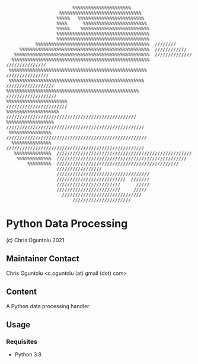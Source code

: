                              %%%%%%%%%%%%%%%%%%%%%%                             
                        %%%%%%%%%%%%%%%%%%%%%%%%%%%%%%%                         
                       %%%%%   %%%%%%%%%%%%%%%%%%%%%%%%%                       
                       %%%%      %%%%%%%%%%%%%%%%%%%%%%%%                      
                       %%%%%    %%%%%%%%%%%%%%%%%%%%%%%%%%                      
                       %%%%%%%%%%%%%%%%%%%%%%%%%%%%%%%%%%%                      
                       %%%%%%%%%%%%%%%%%%%%%%%%%%%%%%%%%%%                      
               %%%%%%%%%%%%%%%%%%%%%%%%%%%%%%%%%%%%%%%%%%%  ////////            
         %%%%%%%%%%%%%%%%%%%%%%%%%%%%%%%%%%%%%%%%%%%%%%%%%  ////////////        
       %%%%%%%%%%%%%%%%%%%%%%%%%%%%%%%%%%%%%%%%%%%%%%%%%%%  //////////////      
      %%%%%%%%%%%%%%%%%%%%%%%%%%%%%%%%%%%%%%%%%%%%%%%%%%%%  ///////////////     
     %%%%%%%%%%%%%%%%%%%%%%%%%%%%%%%%%%%%%%%%%%%%%%%%%%%%  ////////////////     
     %%%%%%%%%%%%%%%%%%%%%%%%%%%%%%%%%%%%%%%%%%%%%%%%%%%  //////////////////    
    %%%%%%%%%%%%%%%%%%%%%%%%%%%%%%%%%%%%%%%%%%%%%%%%%%   ///////////////////    
    %%%%%%%%%%%%%%%%%%%%%%%                          ///////////////////////    
    %%%%%%%%%%%%%%%%%%%%   /////////////////////////////////////////////////    
    %%%%%%%%%%%%%%%%%%  ////////////////////////////////////////////////////    
     %%%%%%%%%%%%%%%%  /////////////////////////////////////////////////////    
      %%%%%%%%%%%%%%%  ////////////////////////////////////////////////////     
       %%%%%%%%%%%%%%  ///////////////////////////////////////////////////      
        %%%%%%%%%%%%%  /////////////////////////////////////////////////        
            %%%%%%%%%  //////////////////////////////////////////////           
                       /////////////////                                        
                       ///////////////////////////////////                      
                       //////////////////////////  ///////                      
                       ////////////////////////      /////                      
                       ////////////////////////     /////                       
                         //////////////////////////////                         
                             //////////////////////  

# Python Data Processing
 (c) Chris Oguntolu 2021

## Maintainer Contact
Chris Oguntolu <c.oguntolu (at) gmail (dot) com>

## Content
A Python data processing handler.

## Usage

### Requisites
* Python 3.8

